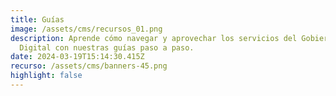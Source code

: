 ```yaml
---
title: Guías
image: /assets/cms/recursos_01.png
description: Aprende cómo navegar y aprovechar los servicios del Gobierno
  Digital con nuestras guías paso a paso.
date: 2024-03-19T15:14:30.415Z
recurso: /assets/cms/banners-45.png
highlight: false
---
```


